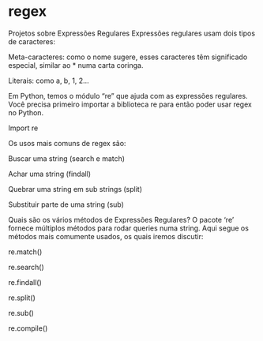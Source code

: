 # regex
Projetos sobre Expressões Regulares
Expressões regulares usam dois tipos de caracteres:

Meta-caracteres: como o nome sugere, esses caracteres têm significado especial, similar ao * numa carta coringa.

Literais: como a, b, 1, 2…

Em Python, temos o módulo “re” que ajuda com as expressões regulares. Você precisa primeiro importar a biblioteca re para então poder usar regex no Python.

Import re

Os usos mais comuns de regex são:



Buscar uma string (search e match)

Achar uma string (findall)

Quebrar uma string em sub strings (split)

Substituir parte de uma string (sub)

Quais são os vários métodos de Expressões Regulares?
O pacote ‘re’ fornece múltiplos métodos para rodar queries numa string. Aqui segue os métodos mais comumente usados, os quais iremos discutir:

re.match()

re.search()

re.findall()

re.split()

re.sub()

re.compile()




